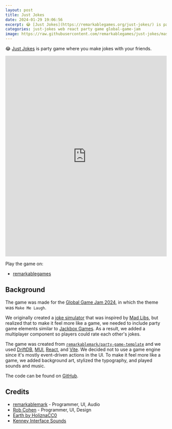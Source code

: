 ```yaml
---
layout: post
title: Just Jokes
date: 2024-01-29 19:06:56
excerpt: 😂 [Just Jokes](https://remarkablegames.org/just-jokes/) is party game where you make jokes with your friends.
categories: just-jokes web react party game global-game-jam
image: https://raw.githubusercontent.com/remarkablegames/just-jokes/master/public/screenshots/home.png
---
```


😂 [Just Jokes](https://remarkablegames.org/just-jokes/) is party game where you make jokes with your friends.

<iframe src="https://remarkablegames.org/just-jokes/" frameBorder="0" width="100%" height="625px"></iframe>

Play the game on:

- [remarkablegames](https://remarkablegames.org/just-jokes/)

## Background

The game was made for the [Global Game Jam 2024](https://globalgamejam.org/games/2024/just-jokes-1), in which the theme was `Make Me Laugh`.

We originally created a [joke simulator](https://replit.com/@remarkablemark/joke-simulator) that was inspired by [Mad Libs](https://www.madlibs.com/), but realized that to make it feel more like a game, we needed to include party game elements similar to [Jackbox Games](https://www.jackboxgames.com/). As a result, we added a multiplayer component so players could rate each other's jokes.

The game was created from [`remarkablemark/party-game-template`](https://github.com/remarkablegames/party-game-template) and we used [DriftDB](https://driftdb.com/), [MUI](https://mui.com/), [React](https://react.dev/), and [Vite](https://vitejs.dev/). We decided not to use a game engine since it's mostly event-driven actions in the UI. To make it feel more like a game, we added background art, stylized the typography, and played sounds and music.

The code can be found on [GitHub](https://github.com/remarkablegames/just-jokes).

## Credits

- [remarkablemark](https://github.com/remarkablemark) - Programmer, UI, Audio
- [Rob Cohen](https://github.com/rmacohen) - Programmer, UI, Design
- [Earth by HoliznaCC0](https://freemusicarchive.org/music/holiznacc0/interstellar-pop-songs/earth/)
- [Kenney Interface Sounds](https://www.kenney.nl/assets/interface-sounds)
